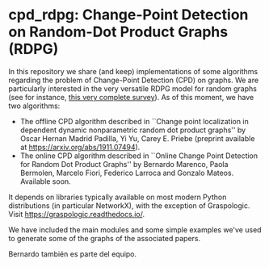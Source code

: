 # cpd_rdpg: Change-Point Detection on Random-Dot Product Graphs (RDPG)

In this repository we share (and keep) implementations of some algorithms regarding the problem of Change-Point Detection (CPD) on graphs. We are particularly interested in the very versatile RDPG model for random graphs (see for instance, [this very complete survey](https://dl.acm.org/doi/abs/10.5555/3122009.3242083)). As of this moment, we have two algorithms: 
- The offline CPD algorithm described in ``Change point localization in dependent dynamic nonparametric random dot product graphs'' by Oscar Hernan Madrid Padilla, Yi Yu, Carey E. Priebe (preprint available at https://arxiv.org/abs/1911.07494). 
- The online CPD algorithm described in ``Online Change Point Detection for Random Dot Product Graphs'' by Bernardo Marenco, Paola Bermolen, Marcelo Fiori, Federico Larroca and Gonzalo Mateos. Available soon. 

It depends on libraries typically available on most modern Python distributions (in particular NetworkX), with the exception of Graspologic. Visit https://graspologic.readthedocs.io/. 

We have included the main modules and some simple examples we've used to generate some of the graphs of the associated papers. 

Bernardo también es parte del equipo.
